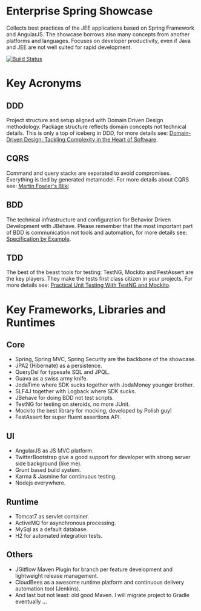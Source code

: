 # Enterprise Spring Showcase

Collects best practices of the JEE applications based on Spring Framework and AngularJS. 
The showcase borrows also many concepts from another platforms and languages. 
Focuses on developer productivity, even if Java and JEE are not well suited for rapid development.

[![Build Status](https://mkuthan.ci.cloudbees.com/job/Example%20Spring/badge/icon)](https://mkuthan.ci.cloudbees.com/job/Example%20Spring/)

# Key Acronyms

## DDD

Project structure and setup aligned with Domain Driven Design methodology. Package structure reflects domain concepts not technical details. This is only a top of iceberg in DDD, for more details see: [Domain-Driven Design: Tackling Complexity in the Heart of Software](http://www.goodreads.com/book/show/179133.Domain_Driven_Design).

## CQRS

Command and query stacks are separated to avoid compromises. Everything is tied by generated metamodel. For more details about CQRS see: [Martin Fowler's Bliki](http://martinfowler.com/bliki/CQRS.html)

## BDD

The technical infrastructure and configuration for Behavior Driven Development with JBehave. Please remember that the most important part of BDD is communication not tools and automation, for more details see: [Specification by Example](http://www.goodreads.com/book/show/10288718-specification-by-example).

## TDD

The best of the beast tools for testing: TestNG, Mockito and FestAssert are the key players. They make the tests first class citizen in your projects. For more details see: [Practical Unit Testing With TestNG and Mockito](http://www.goodreads.com/book/show/15737558-practical-unit-testing-with-testng-and-mockito).

# Key Frameworks, Libraries and Runtimes

## Core

* Spring, Spring MVC, Spring Security are the backbone of the showcase.
* JPA2 (Hibernate) as a persistence.
* QueryDsl for typesafe SQL and JPQL.
* Guava as a swiss army knife.
* JodaTime where SDK sucks together with JodaMoney younger brother.
* SLF4J together with Logback where SDK sucks.
* JBehave for doing BDD not test scripts.
* TestNG for testing on steroids, no more JUnit. 
* Mockito the best library for mocking, developed by Polish guy!
* FestAssert for super fluent assertions API.

## UI
* AngularJS as JS MVC platform.
* TwitterBootstrap give a good support for developer with strong server side background (like me).
* Grunt based build system.
* Karma & Jasmine for continuous testing.
* Nodejs everywhere. 

## Runtime

* Tomcat7 as servlet container.
* ActiveMQ for asynchronous processing.
* MySql as a default database.
* H2 for automated integration tests. 

## Others

* JGitflow Maven Plugin for branch per feature development and lightweight release management.
* CloudBees as a awesome runtime platform and continuous delivery automation tool (Jenkins).
* And last but not least: old good Maven. I will migrate project to Gradle eventually ...

